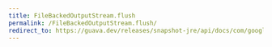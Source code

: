 ```yaml
---
title: FileBackedOutputStream.flush
permalink: /FileBackedOutputStream.flush/
redirect_to: https://guava.dev/releases/snapshot-jre/api/docs/com/google/common/io/FileBackedOutputStream.html#flush--
---
```

